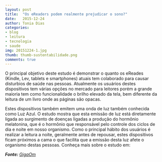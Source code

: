 ```yaml
---
layout: post
title:  "Os eReaders podem realmente prejudicar o sono?"
date:   2015-12-24
author: Tonia Dias
categories: 
- blog
- leitura
- tecnologia
- saude
img: 20151224-1.jpg
thumb: thumb-sustentabilidade.png
comments: true
---
```


O principal objetivo deste estudo é demonstrar o quanto os eReades (Kindle, Lev, tablets e smartphones) atuais tem colaborado para causar disturbios de saúde nas pessoas. Atualmente os usuários destes dispositivos tem várias opções no mercado para leitores porém a grande maioria tem como funcionalidade o brilho elevado da tela, bem diferente da leitura de um livro onde as páginas são opacas. <!--more-->

Estes dispositivos também emitem uma onda de luz também conhecida como Luz Azul. O estudo mostra que esta emissão de luz está diretamente ligada ao surgimento de doenças ligadas a produção do hormônio melatonina, que é o hormônio que responsável pelo controle dos ciclos de dia e noite em nosso organismo. Como o principal hábito dos usuários é realizar a leitura a noite, geralmente antes de repousar, estes dispositivos ficam próximos a cama o que facilita que a emissão desta luz afete o organismo destas pessoas. Conheça mais sobre o estudo em:

<i><b>Fonte: </b><a href="https://gigaom.com/2014/12/23/do-e-readers-really-harm-sleep-depends-what-you-call-an-e-reader/">GigaOm</a></i>